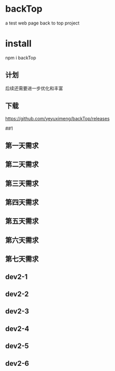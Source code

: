 # backTop
a test web page back to top project

# install
npm i backTop 

## 计划
后续还需要进一步优化和丰富

## 下载
https://github.com/yeyuximeng/backTop/releases


##1
## 第一天需求
## 第二天需求
## 第三天需求
## 第四天需求
## 第五天需求
## 第六天需求
## 第七天需求
## dev2-1
## dev2-2
## dev2-3
## dev2-4
## dev2-5
## dev2-6